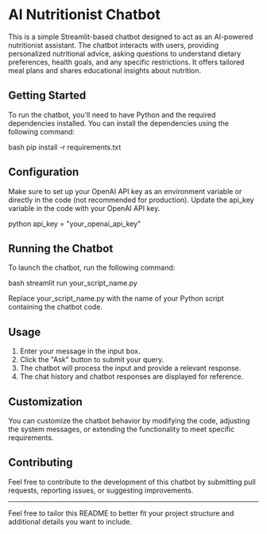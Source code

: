 # AI Nutritionist Chatbot

This is a simple Streamlit-based chatbot designed to act as an AI-powered nutritionist assistant. The chatbot interacts with users, providing personalized nutritional advice, asking questions to understand dietary preferences, health goals, and any specific restrictions. It offers tailored meal plans and shares educational insights about nutrition.

## Getting Started

To run the chatbot, you'll need to have Python and the required dependencies installed. You can install the dependencies using the following command:

bash
pip install -r requirements.txt


## Configuration

Make sure to set up your OpenAI API key as an environment variable or directly in the code (not recommended for production). Update the api_key variable in the code with your OpenAI API key.

python
api_key = "your_openai_api_key"


## Running the Chatbot

To launch the chatbot, run the following command:

bash
streamlit run your_script_name.py


Replace your_script_name.py with the name of your Python script containing the chatbot code.

## Usage

1. Enter your message in the input box.
2. Click the "Ask" button to submit your query.
3. The chatbot will process the input and provide a relevant response.
4. The chat history and chatbot responses are displayed for reference.

## Customization

You can customize the chatbot behavior by modifying the code, adjusting the system messages, or extending the functionality to meet specific requirements.

## Contributing

Feel free to contribute to the development of this chatbot by submitting pull requests, reporting issues, or suggesting improvements.



---

Feel free to tailor this README to better fit your project structure and additional details you want to include.
